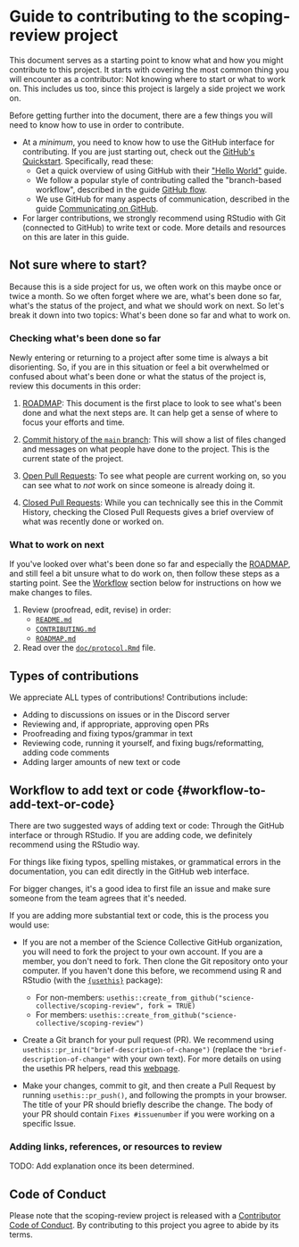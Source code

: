 # Guide to contributing to the scoping-review project

This document serves as a starting point to know what and how you might
contribute to this project. It starts with covering the most common
thing you will encounter as a contributor: Not knowing where to start or
what to work on. This includes us too, since this project is largely a
side project we work on.

<!-- TODO: Eventually convert this over into its own generic document that other files can refer to? -->

Before getting further into the document, there are a few things you
will need to know how to use in order to contribute.

-   At a *minimum*, you need to know how to use the GitHub interface for
    contributing. If you are just starting out, check out the [GitHub's
    Quickstart](https://docs.github.com/en/get-started/quickstart).
    Specifically, read these:
    -   Get a quick overview of using GitHub with their ["Hello
        World"](https://docs.github.com/en/get-started/quickstart/hello-world)
        guide.
    -   We follow a popular style of contributing called the
        "branch-based workflow", described in the guide [GitHub
        flow](https://docs.github.com/en/get-started/quickstart/github-flow).
    -   We use GitHub for many aspects of communication, described in
        the guide [Communicating on
        GitHub](https://docs.github.com/en/get-started/quickstart/communicating-on-github).
-   For larger contributions, we strongly recommend using RStudio with
    Git (connected to GitHub) to write text or code. More details and
    resources on this are later in this guide.

## Not sure where to start?

Because this is a side project for us, we often work on this maybe once
or twice a month. So we often forget where we are, what's been done so
far, what's the status of the project, and what we should work on next.
So let's break it down into two topics: What's been done so far and what
to work on.

### Checking what's been done so far

Newly entering or returning to a project after some time is always a bit
disorienting. So, if you are in this situation or feel a bit overwhelmed
or confused about what's been done or what the status of the project is,
review this documents in this order:

1.  [ROADMAP](ROADMAP.md): This document is the first place to look to
    see what's been done and what the next steps are. It can help get a
    sense of where to focus your efforts and time.

2.  [Commit history of the `main`
    branch](https://github.com/science-collective/scoping-review/commits/main):
    This will show a list of files changed and messages on what people
    have done to the project. This is the current state of the project.

3.  [Open Pull
    Requests](https://github.com/science-collective/scoping-review/pulls):
    To see what people are current working on, so you can see what to
    *not* work on since someone is already doing it.

4.  [Closed Pull
    Requests](https://github.com/science-collective/scoping-review/pulls?q=is%3Apr+is%3Aclosed):
    While you can technically see this in the Commit History, checking
    the Closed Pull Requests gives a brief overview of what was recently
    done or worked on.

### What to work on next

If you've looked over what's been done so far and especially the
[ROADMAP](ROADMAP.md), and still feel a bit unsure what to do work on,
then follow these steps as a starting point. See the
[Workflow](#workflow-to-add-text-or-code) section below for instructions
on how we make changes to files.

1.  Review (proofread, edit, revise) in order:
    -   [`README.md`](README.md)
    -   [`CONTRIBUTING.md`](CONTRIBUTING.md)
    -   [`ROADMAP.md`](ROADMAP.md)
2.  Read over the [`doc/protocol.Rmd`](doc/protocol.Rmd) file.

## Types of contributions

We appreciate ALL types of contributions! Contributions include:

-   Adding to discussions on issues or in the Discord server
-   Reviewing and, if appropriate, approving open PRs
-   Proofreading and fixing typos/grammar in text
-   Reviewing code, running it yourself, and fixing bugs/reformatting,
    adding code comments
-   Adding larger amounts of new text or code

## Workflow to add text or code {#workflow-to-add-text-or-code}

There are two suggested ways of adding text or code: Through the GitHub
interface or through RStudio. If you are adding code, we definitely
recommend using the RStudio way.

For things like fixing typos, spelling mistakes, or grammatical errors
in the documentation, you can edit directly in the GitHub web interface.

For bigger changes, it's a good idea to first file an issue and make
sure someone from the team agrees that it's needed.

If you are adding more substantial text or code, this is the process you
would use:

-   If you are not a member of the Science Collective GitHub
    organization, you will need to fork the project to your own account.
    If you are a member, you don't need to fork. Then clone the Git
    repository onto your computer. If you haven't done this before, we
    recommend using R and RStudio (with the
    [`{usethis}`](https://usethis.r-lib.org) package):

    -   For non-members:
        `usethis::create_from_github("science-collective/scoping-review", fork = TRUE)`
    -   For members:
        `usethis::create_from_github("science-collective/scoping-review")`

-   Create a Git branch for your pull request (PR). We recommend using
    `usethis::pr_init("brief-description-of-change")` (replace the
    `"brief-description-of-change"` with your own text). For more
    details on using the usethis PR helpers, read this
    [webpage](https://usethis.r-lib.org/articles/pr-functions.html).

-   Make your changes, commit to git, and then create a Pull Request by
    running `usethis::pr_push()`, and following the prompts in your
    browser. The title of your PR should briefly describe the change.
    The body of your PR should contain `Fixes #issuenumber` if you were
    working on a specific Issue.

### Adding links, references, or resources to review

TODO: Add explanation once its been determined.

## Code of Conduct

Please note that the scoping-review project is released with a
[Contributor Code of Conduct](CODE_OF_CONDUCT.md). By contributing to
this project you agree to abide by its terms.
